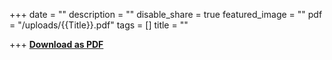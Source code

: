 +++
date = ""
description = ""
disable_share = true
featured_image = ""
pdf = "/uploads/{{Title}}.pdf"
tags = []
title = ""

+++
[**Download as PDF**](/uploads/{{Title}}.pdf)
